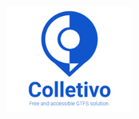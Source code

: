 <p align="center">
  <img src="/content/logo.png?raw=true" alt="Colletivo's Logo" width="50%" height="50%"/>
</p>
